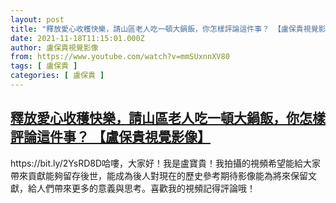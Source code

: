 ```yaml
---
layout: post
title: "釋放愛心收穫快樂，請山區老人吃一頓大鍋飯，你怎樣評論這件事？ 【盧保貴視覺影像】"
date: 2021-11-18T11:15:01.000Z
author: 盧保貴視覺影像
from: https://www.youtube.com/watch?v=mmSUxnnXV80
tags: [ 盧保貴 ]
categories: [ 盧保貴 ]
---
```

<!--1637234101000-->
[釋放愛心收穫快樂，請山區老人吃一頓大鍋飯，你怎樣評論這件事？ 【盧保貴視覺影像】](https://www.youtube.com/watch?v=mmSUxnnXV80)
------

<div>
https://bit.ly/2YsRD8D哈嘍，大家好！我是盧寶貴！我拍攝的視頻希望能給大家帶來貢獻能夠留存後世，能成為後人對現在的歷史參考期待影像能為將來保留文獻，給人們帶來更多的意義與思考。喜歡我的視頻記得評論哦！
</div>
